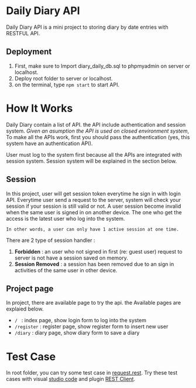 # Daily Diary API
Daily Diary API is a mini project to storing diary by date entries with RESTFUL API. 

## Deployment
1. First, make sure to Import diary_daily_db.sql to phpmyadmin on server or localhost.
2. Deploy root folder to server or localhost.
3. on the terminal, type `npm start` to start API.

# How It Works
Daily Diary contain a list of API. the API include authentication and session system. *Given an asumption the API is used on closed environment system*, To make all the APIs work, first you should pass the authentication (yes, this system have an authentication API).

User must log to the system first because all the APIs are integrated with session system. Session system will be explained in the section below.


## Session
In this project, user will get session token everytime he sign in with login API. Everytime user send a request to the server, system will check your session if your session is still valid or not. A user session become invalid when the same user is signed in on another device. The one who get the access is the latest user who log into the system.

    
    In other words, a user can only have 1 active session at one time.

There are 2 type of session handler : 

1. **Forbidden** : an user who not signed in first (re: guest user) request to server is not have a session saved on memory.
2. **Session Removed** : a session has been removed due to an sign in activities of the same user in other device.

## Project page
In project, there are available page to try the api. the Available pages are explaied below.

- `/ ` : index page, show login form to log into the system
- `/register` : register page, show register form to insert new user
- `/diary` : diary page, show diary form to save a diary

# Test Case
In root folder, you can try some test case in [request.rest](/request.rest). Try these test cases with visual [studio code](https://code.visualstudio.com/Download) and plugin [REST Client](https://marketplace.visualstudio.com/items?itemName=humao.rest-client).
